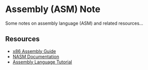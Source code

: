 # Assembly (ASM) Note

Some notes on assembly language (ASM) and related resources...

## Resources

- [x86 Assembly Guide](https://www.cs.virginia.edu/~evans/cs216/guides/x86.html)
- [NASM Documentation](https://www.nasm.us/doc/)
- [Assembly Language Tutorial](https://www.tutorialspoint.com/assembly_programming/index.htm)

